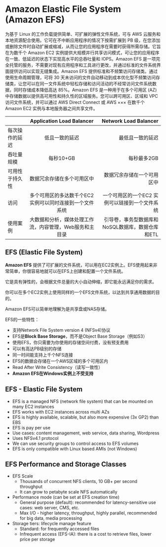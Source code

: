 # Amazon Elastic File System (Amazon EFS) 
为基于 Linux 的工作负载提供简单、可扩展的弹性文件系统，可与 AWS 云服务和本地资源配合使用。它可在不中断应用程序的情况下按需扩展到 PB 级，在您添加或删除文件时自动扩展或缩减，从而让您的应用程序在需要时获得所需存储。它旨在为数千个 Amazon EC2 实例提供大规模并行共享访问模式，可让您的应用程序在一致、低延迟的状态下实现高水平的总吞吐量和 IOPS。Amazon EFS 是一项完全托管的服务，不需要对现有应用程序和工具进行更改，并通过标准的文件系统界面提供访问以实现无缝集成。Amazon EFS 提供标准和不频繁访问存储类。通过使用生命周期管理，可将 30 天未访问的文件自动移动到成本优化型不频繁访问存储类，让您可以在同一文件系统中轻松存储和访问活动的不经常访问文件系统数据，同时存储成本降低高达 85%。Amazon EFS 是一种用于在多个可用区 (AZ) 中存储数据以提供高可用性和持久性的区域服务。您可以跨可用区、区域和 VPC 访问文件系统，并可以通过 AWS Direct Connect 或 AWS ××× 在数千个 Amazon EC2 实例与本地服务器之间共享文件。

| 			 | Application Load Balancer |   Network Load Balancer |   
| :------------- | :----------: | ------------: |
| 每次操作的延迟 |  低且一致的延迟 | 最低且一致的延迟 |
| 吞吐量规模 |  每秒10+GB | 每秒最多2GB |
| 可用性于持久性 |数据冗余存储在多个可用区中 | 数据冗余存储在一个可用区中 |
| 访问 | 多个可用区的多达数千个EC2实例可以同时连接到一个文件系统 | 一个可用区的一个EC2  实例可以链接到一个文件系统 |
| 使用案例 |  大数据和分析，媒体处理工作流，内容管理，Web服务和主目录 | 引导卷，事务型数据库和NoSQL数据库，数据仓库和ETL |

## EFS (Elastic File System)
**Amazon EFS** 提供了可扩展的文件系统，可以用在EC2实例上。EFS使用起来非常简单，你很容易地就可以在EFS上创建和配置一个文件系统。

它是具有弹性的，会根据文件总量的大小自动伸缩，即它能永远满足你的需求。

你可以在多个EC2实例上使用同样的一个EFS文件系统，以达到共享通用数据的目的。

Amazon EFS可以简单地理解为是共享盘或NAS存储。

EFS的一些特性：

- 支持Network File System version 4 (NFSv4)协议
- EFS是**Block Base Storage**，而不是Object Base Storage（例如S3）
- 使用EFS，你只需要为你使用的存储空间付费，没有预支费用
- 可以有高达PB级别的存储
- 同一时间能支持上千个NFS连接
- EFS的数据会存储在一个AWS区域的多个可用区内
- Read After Write Consistency（读写一致性）
- **Amazon EFS在Windows实例上不受支持**


## EFS - Elastic File System
- EFS is a managed NFS (network file system) that can be mounted on many EC2 instances
- EFS works with EC2 instances across multi AZs
- EFS is highly available, scalable, but also more expensive (3x GP2) than EBS
- EFS is pay per use
- Use cases: content management, web service, data sharing, Wordpress
- Uses NFSv4.1 protocol
- We can use security groups to control access to EFS volumes
- EFS is only compatible with Linux based AMIs (not Windows)

## EFS Performance and Storage Classes
- EFS Scale
    - Thousands of concurrent NFS clients, 10 GB+ per second throughput
    - It can grow to petabyte scale NFS automatically
- Performance mode (can be set at EFS creation time)
    - General purpose (default): recommended for latency-sensitive use cases: web server, CMS, etc.
    - Max I/O - higher latency, throughput, highly parallel, recommended for big data, media processing
- Storage tiers: lifecycle manage feature
    - Standard: for frequently accessed files
    - Infrequent access (EFS-IA): there is a cost to retrieve files, lower price per storage

